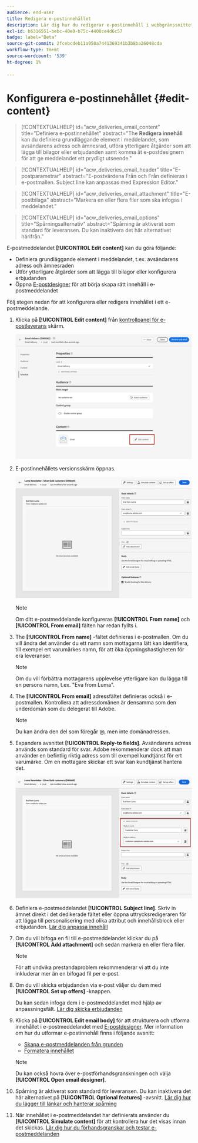 ```yaml
---
audience: end-user
title: Redigera e-postinnehållet
description: Lär dig hur du redigerar e-postinnehåll i webbgränssnittet för Campaign
exl-id: b6316551-bebc-40e0-b75c-4408ce4d6c57
badge: label="Beta"
source-git-commit: 2fcebcdeb11a950a7441369341b3b8ba26048cda
workflow-type: tm+mt
source-wordcount: '539'
ht-degree: 1%

---
```


# Konfigurera e-postinnehållet {#edit-content}

>[!CONTEXTUALHELP]
>id="acw_deliveries_email_content"
>title="Definiera e-postinnehållet"
>abstract="The **Redigera innehåll** kan du definiera grundläggande element i meddelandet, som avsändarens adress och ämnesrad, utföra ytterligare åtgärder som att lägga till bilagor eller erbjudanden samt komma åt e-postdesignern för att ge meddelandet ett prydligt utseende."

>[!CONTEXTUALHELP]
>id="acw_deliveries_email_header"
>title="E-postparametrar"
>abstract="E-postvärdena Från och Från definieras i e-postmallen. Subject line kan anpassas med Expression Editor."

>[!CONTEXTUALHELP]
>id="acw_deliveries_email_attachment"
>title="E-postbilaga"
>abstract="Markera en eller flera filer som ska infogas i meddelandet."

>[!CONTEXTUALHELP]
>id="acw_deliveries_email_options"
>title="Spårningsalternativ"
>abstract="Spårning är aktiverat som standard för leveransen. Du kan inaktivera det här alternativet härifrån."

E-postmeddelandet **[!UICONTROL Edit content]** kan du göra följande:
* Definiera grundläggande element i meddelandet, t.ex. avsändarens adress och ämnesraden
* Utför ytterligare åtgärder som att lägga till bilagor eller konfigurera erbjudanden
* Öppna [E-postdesigner](get-started-email-designer.md#start-authoring) för att börja skapa rätt innehåll i e-postmeddelandet

Följ stegen nedan för att konfigurera eller redigera innehållet i ett e-postmeddelande.

1. Klicka på **[!UICONTROL Edit content]** från [kontrollpanel för e-postleverans](../email/create-email.md) skärm.

   ![](assets/email-edit-content-button.png)

1. E-postinnehållets versionsskärm öppnas.

   ![](assets/email-edit-content-dashboard.png)

   >[!NOTE]
   >
   >Om ditt e-postmeddelande konfigureras **[!UICONTROL From name]** och **[!UICONTROL From email]** fälten har redan fyllts i.

1. The **[!UICONTROL From name]** -fältet definieras i e-postmallen. Om du vill ändra det använder du ett namn som mottagarna lätt kan identifiera, till exempel ert varumärkes namn, för att öka öppningshastigheten för era leveranser.

   >[!NOTE]
   >
   >Om du vill förbättra mottagarens upplevelse ytterligare kan du lägga till en persons namn, t.ex. &quot;Eva from Luma&quot;.

1. The **[!UICONTROL From email]** adressfältet definieras också i e-postmallen. Kontrollera att adressdomänen är densamma som den underdomän som du delegerat till Adobe.

   >[!NOTE]
   >
   >Du kan ändra den del som föregår @, men inte domänadressen.

1. Expandera avsnittet **[!UICONTROL Reply-to fields]**. Avsändarens adress används som standard för svar. Adobe rekommenderar dock att man använder en befintlig riktig adress som till exempel kundtjänst för ert varumärke. Om en mottagare skickar ett svar kan kundtjänst hantera det.

   ![](assets/email-edit-content-reply-to.png)

1. Definiera e-postmeddelandet **[!UICONTROL Subject line]**. Skriv in ämnet direkt i det dedikerade fältet eller öppna uttrycksredigeraren för att lägga till personalisering med olika attribut och innehållsblock eller erbjudanden. [Lär dig anpassa innehåll](../personalization/personalize.md)

1. Om du vill bifoga en fil till e-postmeddelandet klickar du på **[!UICONTROL Add attachment]** och sedan markera en eller flera filer.

   >[!NOTE]
   >
   >    För att undvika prestandaproblem rekommenderar vi att du inte inkluderar mer än en bifogad fil per e-post.

   <!--limitation on size + number of files?-->

1. Om du vill skicka erbjudanden via e-post väljer du dem med **[!UICONTROL Set up offers]** -knappen.

   Du kan sedan infoga dem i e-postmeddelandet med hjälp av anpassningsfält. [Lär dig skicka erbjudanden](offers.md)

1. Klicka på **[!UICONTROL Edit email body]** för att strukturera och utforma innehållet i e-postmeddelandet med [E-postdesigner](#start-authoring). Mer information om hur du utformar e-postinnehåll finns i följande avsnitt:

   * [Skapa e-postmeddelanden från grunden](create-email-content.md)
   * [Formatera innehållet](get-started-email-style.md)

   >[!NOTE]
   >
   >Du kan också hovra över e-postförhandsgranskningen och välja **[!UICONTROL Open email designer]**.

1. Spårning är aktiverat som standard för leveransen. Du kan inaktivera det här alternativet på **[!UICONTROL Optional features]** -avsnitt. [Lär dig hur du lägger till länkar och hanterar spårning](message-tracking.md)

1. När innehållet i e-postmeddelandet har definierats använder du **[!UICONTROL Simulate content]** för att kontrollera hur det visas innan det skickas. [Lär dig hur du förhandsgranskar och testar e-postmeddelanden](../preview-test/preview-test.md)

